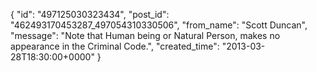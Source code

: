  {
   "id": "497125030323434",
   "post_id": "462493170453287_497054310330506",
   "from_name": "Scott Duncan",
   "message": "Note that Human being or Natural Person, makes no appearance in the Criminal Code.",
   "created_time": "2013-03-28T18:30:00+0000"
 }
